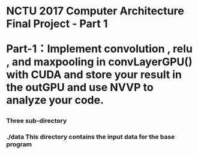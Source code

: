 <h1> NCTU 2017 Computer Architecture Final Project - Part 1
	

Part-1：Implement convolution , relu , and maxpooling in convLayerGPU() with CUDA and store your result in the outGPU and use NVVP to analyze your code.


<h3>Three sub-directory
<br />
<h3>./data
This directory contains the input data for the base program

